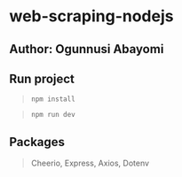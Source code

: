 # web-scraping-nodejs
## Author: Ogunnusi Abayomi

## Run project

> `npm install`

> `npm run dev`

## Packages
> Cheerio, Express, Axios, Dotenv



